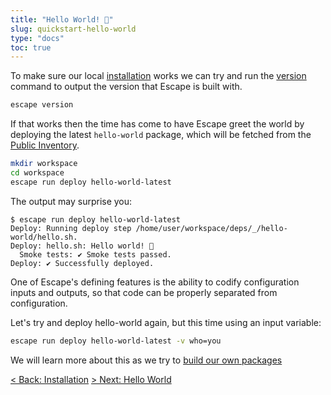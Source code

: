 ```yaml
---
title: "Hello World! 👋"
slug: quickstart-hello-world
type: "docs"
toc: true
---
```


To make sure our local [installation](/docs/escape-installation/) works we
can try and run the [version](/docs/escape_version/) command to output the
version that Escape is built with.

```bash
escape version
```

If that works then the time has come to have Escape greet the world by 
deploying the latest `hello-world` package, which will be fetched from the 
[Public Inventory](https://escape.ankyra.io/app/registry/_/hello-world/latest/).

```bash
mkdir workspace
cd workspace
escape run deploy hello-world-latest
```

The output may surprise you:

```
$ escape run deploy hello-world-latest  
Deploy: Running deploy step /home/user/workspace/deps/_/hello-world/hello.sh.
Deploy: hello.sh: Hello world! 👋
  Smoke tests: ✔️ Smoke tests passed.
Deploy: ✔️ Successfully deployed.
```

One of Escape's defining features is the ability to codify configuration inputs
and outputs, so that code can be properly separated from configuration.

Let's try and deploy hello-world again, but this time using an input variable:

```bash
escape run deploy hello-world-latest -v who=you
```

We will learn more about this as we try to [build our own packages](/docs/quickstart-building-a-package/)

[&lt; Back: Installation](/docs/escape-installation/)
[&gt; Next: Hello World](/docs/quickstart-building-a-package/)
